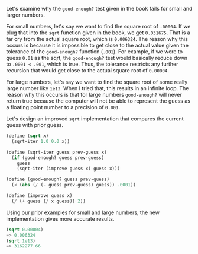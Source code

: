 Let's examine why the `good-enough?` test given in the book fails for small and larger numbers.

For small numbers, let's say we want to find the square root of `.00004`. If we plug that into the
`sqrt` function given in the book, we get `0.031675`. That is a far cry from the actual square
root, which is `0.006324`. The reason why this occurs is because it is impossible to get close
to the actual value given the tolerance of the `good-enough?` function (`.001`). For example, if we
were to guess `0.01` as the sqrt, the `good-enough?` test would basically reduce down to
`.0001 < .001`, which is true. Thus, the tolerance restricts any further recursion that would get
close to the actual square root of `0.00004`.

For large numbers, let's say we want to find the square root of some really large number like
`1e13`. When I tried that, this results in an infinite loop. The reason why this occurs
is that for large numbers `good-enough?` will never return true because the computer will not
be able to represent the guess as a floating point number to a precision of `0.001`.

Let's design an improved `sqrt` implementation that compares the current guess with prior guess.

```scheme
(define (sqrt x)
  (sqrt-iter 1.0 0.0 x))

(define (sqrt-iter guess prev-guess x)
  (if (good-enough? guess prev-guess)
    guess
    (sqrt-iter (improve guess x) guess x)))

(define (good-enough? guess prev-guess)
  (< (abs (/ (- guess prev-guess) guess)) .0001))

(define (improve guess x)
  (/ (+ guess (/ x guess)) 2))
```

Using our prior examples for small and large numbers, the new implementation gives more accurate
results.

```scheme
(sqrt 0.00004)
=> 0.006324
(sqrt 1e13)
=> 3162277.66
```
